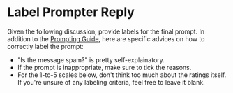 # Label Prompter Reply

Given the following discussion, provide labels for the final prompt. In addition to the [Prompting Guide](https://projects.laion.ai/Open-Assistant/docs/guides/prompting), here are specific advices on how to correctly label the prompt: 
* "Is the message spam?" is pretty self-explainatory.
* If the prompt is inappropriate, make sure to tick the reasons.
* For the 1-to-5 scales below, don't think too much about the ratings itself. If you're unsure of any labeling criteria, feel free to leave it blank.

